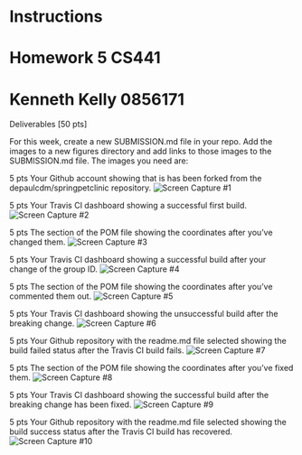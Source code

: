 # Instructions
# Homework 5 CS441
# Kenneth Kelly 0856171

Deliverables [50 pts]

For this week, create a new SUBMISSION.md file in your repo. Add the images to a new figures
directory and add links to those images to the SUBMISSION.md file. The images you need are:

5 pts Your Github account showing that is has been forked from the depaulcdm/springpetclinic
repository.
![Screen Capture #1](images/Image1.JPG)

5 pts Your Travis CI dashboard showing a successful first build.
![Screen Capture #2](images/Image2.JPG)

5 pts The section of the POM file showing the coordinates after you’ve changed them.
![Screen Capture #3](images/Image3.JPG)

5 pts Your Travis CI dashboard showing a successful build after your change of the group ID.
![Screen Capture #4](images/Image4.JPG)

5 pts The section of the POM file showing the coordinates after you’ve commented them out.
![Screen Capture #5](images/Image5.JPG)

5 pts Your Travis CI dashboard showing the unsuccessful build after the breaking change.
![Screen Capture #6](images/Image6.JPG)

5 pts Your Github repository with the readme.md file selected showing the build failed status after the Travis CI build fails.
![Screen Capture #7](images/Image7.JPG)

5 pts The section of the POM file showing the coordinates after you’ve fixed them.
![Screen Capture #8](images/Image8.JPG)

5 pts Your Travis CI dashboard showing the successful build after the breaking change has been fixed.
![Screen Capture #9](images/Image9.JPG)

5 pts Your Github repository with the readme.md file selected showing the build success status after the Travis CI build has recovered.
![Screen Capture #10](images/Image10.JPG)


